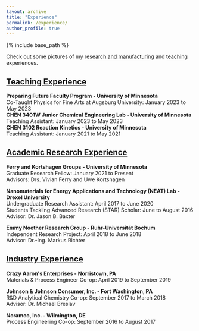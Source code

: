 ```yaml
---
layout: archive
title: "Experience"
permalink: /experience/
author_profile: true
---
```

{% include base_path %}

Check out some pictures of my [research and manufacturing](https://www.canva.com/design/DAEBa0tlGdA/Zpd2dRbug81jhHJTt66KbQ/view?website#2) and [teaching](https://www.canva.com/design/DAFjBFLelNE/jJIut8B5GGJwOMEwNYiTIA/view?website#2) experiences.

## [Teaching Experience](https://kristine-loh.github.io/teaching/)

**Preparing Future Faculty Program - University of Minnesota** <br/>
Co-Taught Physics for Fine Arts at Augsburg University: January 2023 to May 2023<br/>
**CHEN 3401W Junior Chemical Engineering Lab - University of Minnesota** <br/>
Teaching Assistant: January 2023 to May 2023<br/>
**CHEN 3102 Reaction Kinetics - University of Minnesota**<br/>
Teaching Assistant: January 2021 to May 2021<br/>

## [Academic Research Experience](https://kristine-loh.github.io/research/)
**Ferry and Kortshagen Groups - University of Minnesota**<br/>
Graduate Research Fellow: January 2021 to Present<br/>
Advisors: Drs. Vivian Ferry and Uwe Kortshagen 

**Nanomaterials for Energy Applications and Technology (NEAT) Lab - Drexel University**<br/>
Undergraduate Research Assistant: April 2017 to June 2020<br/>
Students Tackling Advanced Research (STAR) Scholar: June to August 2016<br/>
Advisor: Dr. Jason B. Baxter

**Emmy Noether Research Group - Ruhr-Universität Bochum**<br/>
Independent Research Project: April 2018 to June 2018<br/>
Advisor: Dr.-Ing. Markus Richter


## [Industry Experience](https://kristine-loh.github.io/industry/)

**Crazy Aaron's Enterprises - Norristown, PA**<br/>
Materials & Process Engineer Co-op: April 2019 to September 2019 <br/>

**Johnson & Johnson Consumer, Inc. - Fort Washington, PA**<br/>
R&D Analytical Chemistry Co-op: September 2017 to March 2018<br/>
Advisor: Dr. Michael Breslav<br/>

**Noramco, Inc. - Wilmington, DE**<br/>
Process Engineering Co-op: September 2016 to August 2017<br/>

